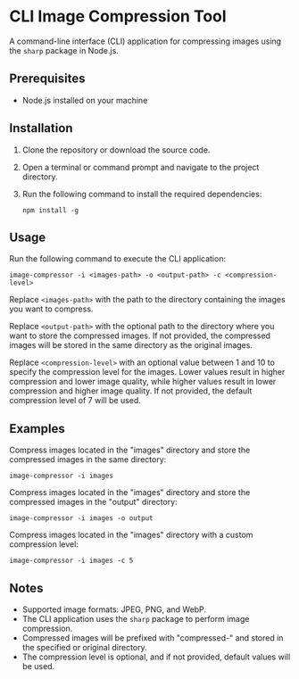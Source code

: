 # CLI Image Compression Tool

A command-line interface (CLI) application for compressing images using the `sharp` package in Node.js.

## Prerequisites

- Node.js installed on your machine

## Installation

1. Clone the repository or download the source code.
2. Open a terminal or command prompt and navigate to the project directory.
3. Run the following command to install the required dependencies:

   ```shell
   npm install -g
   ```

## Usage

Run the following command to execute the CLI application:

```shell
image-compressor -i <images-path> -o <output-path> -c <compression-level>
```

Replace `<images-path>` with the path to the directory containing the images you want to compress.

Replace `<output-path>` with the optional path to the directory where you want to store the compressed images. If not provided, the compressed images will be stored in the same directory as the original images.

Replace `<compression-level>` with an optional value between 1 and 10 to specify the compression level for the images. Lower values result in higher compression and lower image quality, while higher values result in lower compression and higher image quality. If not provided, the default compression level of 7 will be used.

## Examples

Compress images located in the "images" directory and store the compressed images in the same directory:

```shell
image-compressor -i images
```

Compress images located in the "images" directory and store the compressed images in the "output" directory:

```shell
image-compressor -i images -o output
```

Compress images located in the "images" directory with a custom compression level:

```shell
image-compressor -i images -c 5
```

## Notes

- Supported image formats: JPEG, PNG, and WebP.
- The CLI application uses the `sharp` package to perform image compression.
- Compressed images will be prefixed with "compressed-" and stored in the specified or original directory.
- The compression level is optional, and if not provided, default values will be used.
